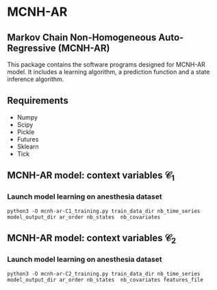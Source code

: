# MCNH-AR

## Markov Chain Non-Homogeneous Auto-Regressive (MCNH-AR)
This package contains the software programs designed for MCNH-AR model. It includes a learning algorithm, a prediction function and a state inference algorithm.

## Requirements
 * Numpy
 * Scipy
 * Pickle
 * Futures
 * Sklearn
 * Tick

## MCNH-AR model: context variables $\mathcal{C}_1$ 

### Launch model learning on anesthesia dataset
```{python}
python3 -O mcnh-ar-C1_training.py train_data_dir nb_time_series model_output_dir ar_order nb_states  nb_covariates
```

## MCNH-AR model: context variables $\mathcal{C}_2$ 

### Launch model learning on anesthesia dataset
```{python}
python3 -O mcnh-ar-C2_training.py train_data_dir nb_time_series model_output_dir ar_order nb_states  nb_covariates features_file
```
